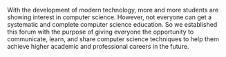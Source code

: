With the development of modern technology, more and more students are showing interest in computer science. However, not everyone can get a systematic and complete computer science education. So we established this forum with the purpose of giving everyone the opportunity to communicate, learn, and share computer science techniques to help them achieve higher academic and professional careers in the future.
